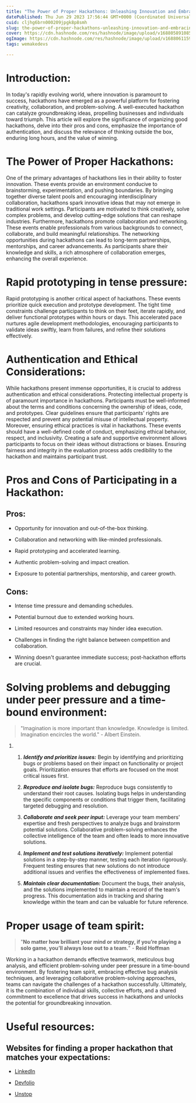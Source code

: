 ```yaml
---
title: "The Power of Proper Hackathons: Unleashing Innovation and Embracing Authenticity"
datePublished: Thu Jun 29 2023 17:56:44 GMT+0000 (Coordinated Universal Time)
cuid: cljhg6brn000209jpgk8p8smh
slug: the-power-of-proper-hackathons-unleashing-innovation-and-embracing-authenticity
cover: https://cdn.hashnode.com/res/hashnode/image/upload/v1688058910856/16e23db3-3843-4b4c-8473-aa0bf8167009.jpeg
ogImage: https://cdn.hashnode.com/res/hashnode/image/upload/v1688061159384/095cfbb8-5d2f-4d60-8b56-5c5d3084f1de.jpeg
tags: wemakedevs

---
```


# Introduction:

In today's rapidly evolving world, where innovation is paramount to success, hackathons have emerged as a powerful platform for fostering creativity, collaboration, and problem-solving. A well-executed hackathon can catalyze groundbreaking ideas, propelling businesses and individuals toward triumph. This article will explore the significance of organizing good hackathons, delve into their pros and cons, emphasize the importance of authentication, and discuss the relevance of thinking outside the box, enduring long hours, and the value of winning.

# The Power of Proper Hackathons:

One of the primary advantages of hackathons lies in their ability to foster innovation. These events provide an environment conducive to brainstorming, experimentation, and pushing boundaries. By bringing together diverse talent pools and encouraging interdisciplinary collaboration, hackathons spark innovative ideas that may not emerge in traditional work settings. Participants are motivated to think creatively, solve complex problems, and develop cutting-edge solutions that can reshape industries. Furthermore, hackathons promote collaboration and networking. These events enable professionals from various backgrounds to connect, collaborate, and build meaningful relationships. The networking opportunities during hackathons can lead to long-term partnerships, mentorships, and career advancements. As participants share their knowledge and skills, a rich atmosphere of collaboration emerges, enhancing the overall experience.

# Rapid prototyping in tense pressure:

Rapid prototyping is another critical aspect of hackathons. These events prioritize quick execution and prototype development. The tight time constraints challenge participants to think on their feet, iterate rapidly, and deliver functional prototypes within hours or days. This accelerated pace nurtures agile development methodologies, encouraging participants to validate ideas swiftly, learn from failures, and refine their solutions effectively.

# Authentication and Ethical Considerations:

While hackathons present immense opportunities, it is crucial to address authentication and ethical considerations. Protecting intellectual property is of paramount importance in hackathons. Participants must be well-informed about the terms and conditions concerning the ownership of ideas, code, and prototypes. Clear guidelines ensure that participants' rights are respected and prevent any potential misuse of intellectual property. Moreover, ensuring ethical practices is vital in hackathons. These events should have a well-defined code of conduct, emphasizing ethical behavior, respect, and inclusivity. Creating a safe and supportive environment allows participants to focus on their ideas without distractions or biases. Ensuring fairness and integrity in the evaluation process adds credibility to the hackathon and maintains participant trust.

# Pros and Cons of Participating in a Hackathon:

## Pros:

* Opportunity for innovation and out-of-the-box thinking.
    
* Collaboration and networking with like-minded professionals.
    
* Rapid prototyping and accelerated learning.
    
* Authentic problem-solving and impact creation.
    
* Exposure to potential partnerships, mentorship, and career growth.
    

## Cons:

* Intense time pressure and demanding schedules.
    
* Potential burnout due to extended working hours.
    
* Limited resources and constraints may hinder idea execution.
    
* Challenges in finding the right balance between competition and collaboration.
    
* Winning doesn't guarantee immediate success; post-hackathon efforts are crucial.
    

# Solving problems and debugging under peer pressure and a time-bound environment:

> "Imagination is more important than knowledge. Knowledge is limited. Imagination encircles the world." - Albert Einstein.

1. 1. ***Identify and prioritize issues:*** Begin by identifying and prioritizing bugs or problems based on their impact on functionality or project goals. Prioritization ensures that efforts are focused on the most critical issues first.
        
    2. ***Reproduce and isolate bugs:*** Reproduce bugs consistently to understand their root causes. Isolating bugs helps in understanding the specific components or conditions that trigger them, facilitating targeted debugging and resolution.
        
    3. ***Collaborate and seek peer input:*** Leverage your team members' expertise and fresh perspectives to analyze bugs and brainstorm potential solutions. Collaborative problem-solving enhances the collective intelligence of the team and often leads to more innovative solutions.
        
    4. ***Implement and test solutions iteratively:*** Implement potential solutions in a step-by-step manner, testing each iteration rigorously. Frequent testing ensures that new solutions do not introduce additional issues and verifies the effectiveness of implemented fixes.
        
    5. ***Maintain clear documentation:*** Document the bugs, their analysis, and the solutions implemented to maintain a record of the team's progress. This documentation aids in tracking and sharing knowledge within the team and can be valuable for future reference.
        

# Proper usage of team spirit:

> "**No matter how brilliant your mind or strategy, if you’re playing a solo game, you’ll always lose out to a team.**" - **Reid Hoffman**

Working in a hackathon demands effective teamwork, meticulous bug analysis, and efficient problem-solving under peer pressure in a time-bound environment. By fostering team spirit, embracing effective bug analysis techniques, and leveraging collaborative problem-solving approaches, teams can navigate the challenges of a hackathon successfully. Ultimately, it is the combination of individual skills, collective efforts, and a shared commitment to excellence that drives success in hackathons and unlocks the potential for groundbreaking innovation.

# Useful resources:

## Websites for finding a proper hackathon that matches your expectations:

* [LinkedIn](https://www.linkedin.com/feed/)
    
* [Devfolio](https://devfolio.co/)
    
* [Unstop](https://unstop.com/)